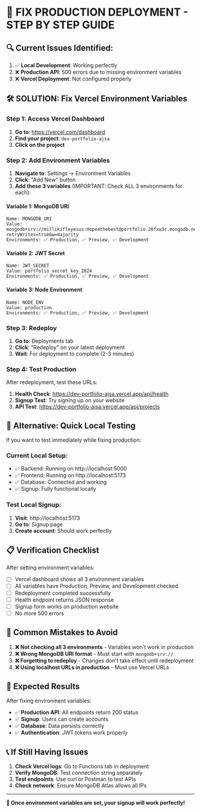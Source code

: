 # 🚨 FIX PRODUCTION DEPLOYMENT - STEP BY STEP GUIDE

## 🔍 **Current Issues Identified:**

1. ✅ **Local Development**: Working perfectly
2. ❌ **Production API**: 500 errors due to missing environment variables
3. ❌ **Vercel Deployment**: Not configured properly

## 🛠 **SOLUTION: Fix Vercel Environment Variables**

### **Step 1: Access Vercel Dashboard**

1. **Go to**: https://vercel.com/dashboard
2. **Find your project**: `dev-portfolio-ajsa`
3. **Click on the project**

### **Step 2: Add Environment Variables**

1. **Navigate to**: Settings → Environment Variables
2. **Click**: "Add New" button
3. **Add these 3 variables** (IMPORTANT: Check ALL 3 environments for each):

#### **Variable 1: MongoDB URI**

```
Name: MONGODB_URI
Value: mongodb+srv://millikifleyesus:Hope4thebest@portfolio.26fxw3c.mongodb.net/portfolio?retryWrites=true&w=majority
Environments: ✅ Production, ✅ Preview, ✅ Development
```

#### **Variable 2: JWT Secret**

```
Name: JWT_SECRET
Value: portfolio_secret_key_2024
Environments: ✅ Production, ✅ Preview, ✅ Development
```

#### **Variable 3: Node Environment**

```
Name: NODE_ENV
Value: production
Environments: ✅ Production, ✅ Preview, ✅ Development
```

### **Step 3: Redeploy**

1. **Go to**: Deployments tab
2. **Click**: "Redeploy" on your latest deployment
3. **Wait**: For deployment to complete (2-3 minutes)

### **Step 4: Test Production**

After redeployment, test these URLs:

1. **Health Check**: https://dev-portfolio-ajsa.vercel.app/api/health
2. **Signup Test**: Try signing up on your website
3. **API Test**: https://dev-portfolio-ajsa.vercel.app/api/projects

## 🔧 **Alternative: Quick Local Testing**

If you want to test immediately while fixing production:

### **Current Local Setup:**

- ✅ Backend: Running on http://localhost:5000
- ✅ Frontend: Running on http://localhost:5173
- ✅ Database: Connected and working
- ✅ Signup: Fully functional locally

### **Test Local Signup:**

1. **Visit**: http://localhost:5173
2. **Go to**: Signup page
3. **Create account**: Should work perfectly

## 📋 **Verification Checklist**

After setting environment variables:

- [ ] Vercel dashboard shows all 3 environment variables
- [ ] All variables have Production, Preview, and Development checked
- [ ] Redeployment completed successfully
- [ ] Health endpoint returns JSON response
- [ ] Signup form works on production website
- [ ] No more 500 errors

## 🚨 **Common Mistakes to Avoid**

1. **❌ Not checking all 3 environments** - Variables won't work in production
2. **❌ Wrong MongoDB URI format** - Must start with `mongodb+srv://`
3. **❌ Forgetting to redeploy** - Changes don't take effect until redeployment
4. **❌ Using localhost URLs in production** - Must use Vercel URLs

## 🎯 **Expected Results**

After fixing environment variables:

- ✅ **Production API**: All endpoints return 200 status
- ✅ **Signup**: Users can create accounts
- ✅ **Database**: Data persists correctly
- ✅ **Authentication**: JWT tokens work properly

## 📞 **If Still Having Issues**

1. **Check Vercel logs**: Go to Functions tab in deployment
2. **Verify MongoDB**: Test connection string separately
3. **Test endpoints**: Use curl or Postman to test APIs
4. **Check network**: Ensure MongoDB Atlas allows all IPs

---

**🎉 Once environment variables are set, your signup will work perfectly!**
